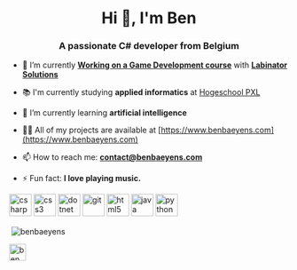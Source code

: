 <h1 align="center">Hi 👋, I'm Ben</h1>
<h3 align="center">A passionate C# developer from Belgium</h3>

- 💼 I’m currently [**Working on a Game Development course**](https://constructg.com/) with [**Labinator Solutions**](https://labinator.com/)

- 📚 I'm currently studying **applied informatics** at [Hogeschool PXL](https://www.pxl.be/)

- 🌱 I’m currently learning **artificial intelligence**

- 👨‍💻 All of my projects are available at [https://www.benbaeyens.com](https://www.benbaeyens.com)

- 📫 How to reach me: [**contact@benbaeyens.com**](mailto:contact@benbaeyens.com)

- ⚡ Fun fact: **I love playing music.**

<p align="left"> <img src="https://devicons.github.io/devicon/devicon.git/icons/csharp/csharp-original.svg" alt="csharp" width="40" height="40"/>
  <!---<img src="https://devicons.github.io/devicon/devicon.git/icons/android/android-original-wordmark.svg" alt="android" width="40" height="40"/> <img src="https://download.blender.org/branding/community/blender_community_badge_white.svg" alt="blender" width="40" height="40"/>--> <img src="https://devicons.github.io/devicon/devicon.git/icons/css3/css3-original-wordmark.svg" alt="css3" width="40" height="40"/> <img src="https://devicons.github.io/devicon/devicon.git/icons/dot-net/dot-net-original-wordmark.svg" alt="dotnet" width="40" height="40"/> <!---<img src="https://www.vectorlogo.zone/logos/figma/figma-icon.svg" alt="figma" width="40" height="40"/>--> <img src="https://www.vectorlogo.zone/logos/git-scm/git-scm-icon.svg" alt="git" width="40" height="40"/> <img src="https://devicons.github.io/devicon/devicon.git/icons/html5/html5-original-wordmark.svg" alt="html5" width="40" height="40"/> <img src="https://devicons.github.io/devicon/devicon.git/icons/java/java-original-wordmark.svg" alt="java" width="40" height="40"/> <!--- <img src="https://devicons.github.io/devicon/devicon.git/icons/javascript/javascript-original.svg" alt="javascript" width="40" height="40"/ --> <img src="https://devicons.github.io/devicon/devicon.git/icons/python/python-original.svg" alt="python" width="40" height="40"/></p><p>&nbsp;<img align="center" src="https://github-readme-stats.vercel.app/api?username=benbaeyens&show_icons=true" alt="benbaeyens" /></p>

<p align="left">
<a href="https://linkedin.com/in/ben baeyens" target="blank"><img align="center" src="https://cdn.jsdelivr.net/npm/simple-icons@3.0.1/icons/linkedin.svg" alt="ben baeyens" height="30" width="30" /></a>
</p>
